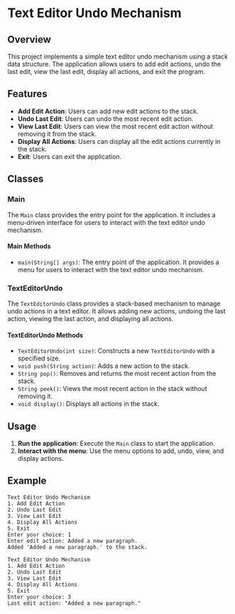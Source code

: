 # Text Editor Undo Mechanism

## Overview
This project implements a simple text editor undo mechanism using a stack data structure. The application allows users to add edit actions, undo the last edit, view the last edit, display all actions, and exit the program.

## Features
- **Add Edit Action**: Users can add new edit actions to the stack.
- **Undo Last Edit**: Users can undo the most recent edit action.
- **View Last Edit**: Users can view the most recent edit action without removing it from the stack.
- **Display All Actions**: Users can display all the edit actions currently in the stack.
- **Exit**: Users can exit the application.

## Classes

### Main
The `Main` class provides the entry point for the application. It includes a menu-driven interface for users to interact with the text editor undo mechanism.

#### Main Methods
- `main(String[] args)`: The entry point of the application. It provides a menu for users to interact with the text editor undo mechanism.

### TextEditorUndo
The `TextEditorUndo` class provides a stack-based mechanism to manage undo actions in a text editor. It allows adding new actions, undoing the last action, viewing the last action, and displaying all actions.

#### TextEditorUndo Methods
- `TextEditorUndo(int size)`: Constructs a new `TextEditorUndo` with a specified size.
- `void push(String action)`: Adds a new action to the stack.
- `String pop()`: Removes and returns the most recent action from the stack.
- `String peek()`: Views the most recent action in the stack without removing it.
- `void display()`: Displays all actions in the stack.

## Usage
1. **Run the application**: Execute the `Main` class to start the application.
2. **Interact with the menu**: Use the menu options to add, undo, view, and display actions.

## Example
```plaintext
Text Editor Undo Mechanism
1. Add Edit Action
2. Undo Last Edit
3. View Last Edit
4. Display All Actions
5. Exit
Enter your choice: 1
Enter edit action: Added a new paragraph.
Added 'Added a new paragraph.' to the stack.

Text Editor Undo Mechanism
1. Add Edit Action
2. Undo Last Edit
3. View Last Edit
4. Display All Actions
5. Exit
Enter your choice: 3
Last edit action: "Added a new paragraph."